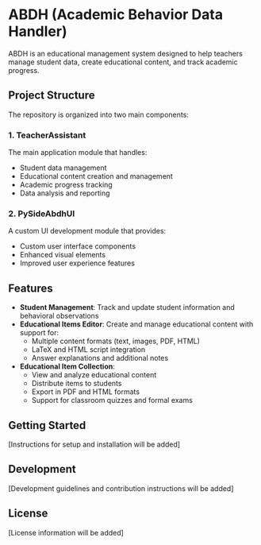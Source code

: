 # ABDH (Academic Behavior Data Handler)

ABDH is an educational management system designed to help teachers manage student data, create educational content, and track academic progress.

## Project Structure

The repository is organized into two main components:

### 1. TeacherAssistant
The main application module that handles:
- Student data management
- Educational content creation and management
- Academic progress tracking
- Data analysis and reporting

### 2. PySideAbdhUI
A custom UI development module that provides:
- Custom user interface components
- Enhanced visual elements
- Improved user experience features

## Features

- **Student Management**: Track and update student information and behavioral observations
- **Educational Items Editor**: Create and manage educational content with support for:
  - Multiple content formats (text, images, PDF, HTML)
  - LaTeX and HTML script integration
  - Answer explanations and additional notes
- **Educational Item Collection**: 
  - View and analyze educational content
  - Distribute items to students
  - Export in PDF and HTML formats
  - Support for classroom quizzes and formal exams

## Getting Started

[Instructions for setup and installation will be added]

## Development

[Development guidelines and contribution instructions will be added]

## License

[License information will be added] 
